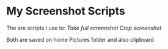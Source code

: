 # My Screenshot Scripts

The are scripts i use to:
*Take full screenshot*
*Crop screenshot*

Both are saved on home Pictures folder and also clipboard

